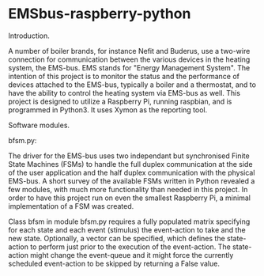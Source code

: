 # EMSbus-raspberry-python

Introduction.

A number of boiler brands, for instance Nefit and Buderus, use a two-wire connection for communication between the various devices in the heating system, the EMS-bus. EMS stands for "Energy Management System". The intention of this project is to monitor the status and the performance of devices attached to the EMS-bus, typically a boiler and a thermostat, and to have the ability to control the heating system via EMS-bus as well. This project is designed to utilize a Raspberry Pi, running raspbian, and is programmed in Python3. It uses Xymon as the reporting tool.

Software modules.

bfsm.py:

The driver for the EMS-bus uses two independant but synchronised Finite State Machines (FSMs) to handle the full duplex communication at the side of the user application and the half duplex communication with the physical EMS-bus. A short survey of the available FSMs written in Python revealed a few modules, with much more functionality than needed in this project. In order to have this project run on even the smallest Raspberry Pi, a minimal implementation of a FSM was created.

Class bfsm in module bfsm.py requires a fully populated matrix specifying for each state and each event (stimulus) the event-action to take and the new state. Optionally, a vector can be specified, which defines the state-action to perform just prior to the execution of the event-action. The state-action might change the event-queue and it might force the currently scheduled event-action to be skipped by returning a False value.

